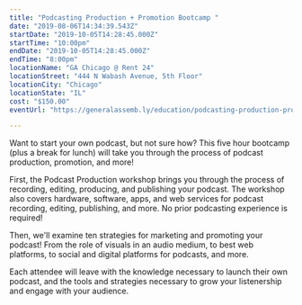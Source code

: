 ```yaml
---
title: "Podcasting Production + Promotion Bootcamp "
date: "2019-08-06T14:34:39.543Z"
startDate: "2019-10-05T14:28:45.000Z"
startTime: "10:00pm"
endDate: "2019-10-05T14:28:45.000Z"
endTime: "8:00pm"
locationName: "GA Chicago @ Rent 24"
locationStreet: "444 N Wabash Avenue, 5th Floor"
locationCity: "Chicago"
locationState: "IL"
cost: "$150.00"
eventUrl: "https://generalassemb.ly/education/podcasting-production-promotion-bootcamp/chicago/86016"

---
```


Want to start your own podcast, but not sure how? This five hour bootcamp (plus a break for lunch) will take you through the process of podcast production, promotion, and more!

First, the Podcast Production workshop brings you through the process of recording, editing, producing, and publishing your podcast. The workshop also covers hardware, software, apps, and web services for podcast recording, editing, publishing, and more. No prior podcasting experience is required!

Then, we'll examine ten strategies for marketing and promoting your podcast! From the role of visuals in an audio medium, to best web platforms, to social and digital platforms for podcasts, and more.

Each attendee will leave with the knowledge necessary to launch their own podcast, and the tools and strategies necessary to grow your listenership and engage with your audience.

